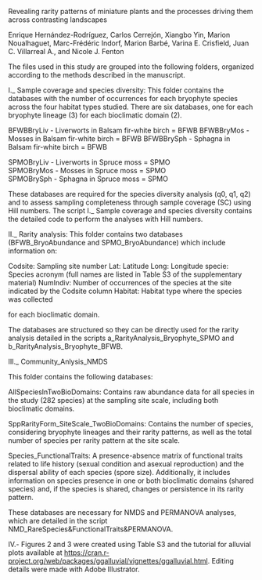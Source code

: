 Revealing rarity patterns of miniature plants and the processes driving them across contrasting landscapes

Enrique Hernández-Rodríguez, Carlos Cerrejón, Xiangbo Yin, Marion Noualhaguet, Marc-Frédéric Indorf, Marion Barbé, Varina E. Crisfield, Juan C. Villarreal A., and Nicole J. Fenton 

The files used in this study are grouped into the following folders, organized according to the methods described in the manuscript.

I._ Sample coverage and species diversity:
This folder contains the databases with the number of occurrences for each bryophyte species across the four habitat types studied. There are six databases, one for each bryophyte lineage (3) for each bioclimatic domain (2).

BFWBBryLiv - Liverworts in Balsam fir-white birch = BFWB
BFWBBryMos - Mosses in Balsam fir-white birch = BFWB
BFWBBrySph - Sphagna in Balsam fir-white birch = BFWB

SPMOBryLiv - Liverworts in Spruce moss = SPMO  
SPMOBryMos - Mosses in Spruce moss = SPMO  
SPMOBrySph - Sphagna in Spruce moss = SPMO  

These databases are required for the species diversity analysis (q0, q1, q2) and to assess sampling completeness through sample coverage (SC) using Hill numbers.
The script I._ Sample coverage and species diversity contains the detailed code to perform the analyses with Hill numbers.

II._ Rarity analysis:
This folder contains two databases (BFWB_BryoAbundance and SPMO_BryoAbundance) which include information on:

Codsite: Sampling site number
Lat: Latitude
Long: Longitude
specie: Species acronym (full names are listed in Table S3 of the supplementary material)
NumIndiv: Number of occurrences of the species at the site indicated by the Codsite column
Habitat: Habitat type where the species was collected

for each bioclimatic domain.

The databases are structured so they can be directly used for the rarity analysis detailed in the scripts a_RarityAnalysis_Bryophyte_SPMO and b_RarityAnalysis_Bryophyte_BFWB.

III._ Community_Anlysis_NMDS

This folder contains the following databases:

AllSpeciesInTwoBioDomains: Contains raw abundance data for all species in the study (282 species) at the sampling site scale, including both bioclimatic domains.

SppRarityForm_SiteScale_TwoBioDomains: Contains the number of species, considering bryophyte lineages and their rarity patterns, as well as the total number of species per rarity pattern at the site scale.

Species_FunctionalTraits: A presence-absence matrix of functional traits related to life history (sexual condition and asexual reproduction) and the dispersal ability of each species (spore size). Additionally, it includes information on species presence in one or both bioclimatic domains (shared species) and, if the species is shared, changes or persistence in its rarity pattern.

These databases are necessary for NMDS and PERMANOVA analyses, which are detailed in the script NMD_RareSpecies&FunctionalTraits&PERMANOVA.

IV.- Figures 2 and 3 were created using Table S3 and the tutorial for alluvial plots available at https://cran.r-project.org/web/packages/ggalluvial/vignettes/ggalluvial.html. Editing details were made with Adobe Illustrator.
